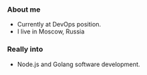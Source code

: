### About me

* Currently at DevOps position.
* I live in Moscow, Russia

### Really into

* Node.js and Golang software development.
